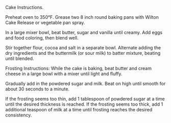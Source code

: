 Cake Instructions.

 Preheat oven to 350°F. Grease two 8 inch round baking pans with Wilton Cake Release or vegetable pan spray.


In a large mixer bowl, beat butter, sugar and vanilla until creamy. Add eggs and food coloring, then blend well.


Stir together flour, cocoa and salt in a separate bowl. Alternate adding the dry ingredients and the buttermilk (or sour milk) to batter mixture, beating until blended.


Frosting Instructions: While the cake is baking, beat butter and cream cheese in a large bowl with a mixer until light and fluffy.

 
Gradually add in the powdered sugar and milk. Beat on high until smooth for about 30 seconds to a minute.


If the frosting seems too thin, add 1 tablespoon of powdered sugar at a time until the desired thickness is reached. If the frosting seems too thick, add 1 additional teaspoon of milk at a time until frosting reaches the desired consistency.

